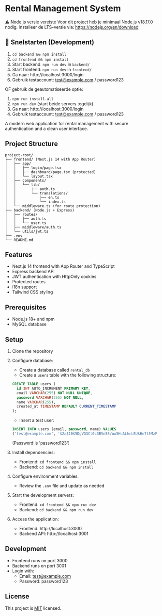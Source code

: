 # Rental Management System

⚠️ Node.js versie vereiste
Voor dit project heb je minimaal Node.js v18.17.0 nodig.
Installeer de LTS-versie via: https://nodejs.org/en/download

## 🚀 Snelstarten (Development)

1. `cd backend && npm install`
2. `cd frontend && npm install`
3. Start backend: `npm run dev` in `backend/`
4. Start frontend: `npm run dev` in `frontend/`
5. Ga naar: http://localhost:3000/login  
6. Gebruik testaccount: test@example.com / password123

OF gebruik de geautomatiseerde optie:

1. `npm run install-all`
2. `npm run dev` (start beide servers tegelijk)
3. Ga naar: http://localhost:3000/login
4. Gebruik testaccount: test@example.com / password123

A modern web application for rental management with secure authentication and a clean user interface.

## Project Structure

```
project-root/
├── frontend/ (Next.js 14 with App Router)
│   ├── app/
│   │   ├── login/page.tsx
│   │   ├── dashboard/page.tsx (protected)
│   │   └── layout.tsx
│   ├── components/
│   │   └── lib/
│   │       ├── auth.ts
│   │       └── translations/
│   │           ├── en.ts
│   │           └── index.ts
│   └── middleware.ts (for route protection)
├── backend/ (Node.js + Express)
│   ├── routes/
│   │   ├── auth.ts
│   │   └── user.ts
│   ├── middleware/auth.ts
│   └── utils/jwt.ts
├── .env
└── README.md
```

## Features

- Next.js 14 frontend with App Router and TypeScript
- Express backend API
- JWT authentication with HttpOnly cookies
- Protected routes
- i18n support
- Tailwind CSS styling

## Prerequisites

- Node.js 18+ and npm
- MySQL database

## Setup

1. Clone the repository
2. Configure database:
   - Create a database called `rental_db`
   - Create a `users` table with the following structure:
   ```sql
   CREATE TABLE users (
     id INT AUTO_INCREMENT PRIMARY KEY,
     email VARCHAR(255) NOT NULL UNIQUE,
     password VARCHAR(255) NOT NULL,
     name VARCHAR(255),
     created_at TIMESTAMP DEFAULT CURRENT_TIMESTAMP
   );
   ```
   - Insert a test user:
   ```sql
   INSERT INTO users (email, password, name) VALUES 
   ('test@example.com', '$2a$10$5DgVG3Ct0c3BVn58/uw5HuALhnLBUkHn7t5MzFB7V9jvnQsdJg8zG', 'Test User');
   ```
   (Password is 'password123')

3. Install dependencies:
   - Frontend: `cd frontend && npm install`
   - Backend: `cd backend && npm install`

4. Configure environment variables:
   - Review the `.env` file and update as needed

5. Start the development servers:
   - Frontend: `cd frontend && npm run dev`
   - Backend: `cd backend && npm run dev`

6. Access the application:
   - Frontend: http://localhost:3000
   - Backend API: http://localhost:3001

## Development

- Frontend runs on port 3000
- Backend runs on port 3001
- Login with:
  - Email: test@example.com
  - Password: password123

## License

This project is [MIT](https://choosealicense.com/licenses/mit/) licensed. 